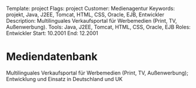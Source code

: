 Template: project
Flags: project
Customer: Medienagentur
Keywords: projekt, Java, J2EE, Tomcat, HTML, CSS, Oracle, EJB, Entwickler
Description: Multilinguales Verkaufsportal für Werbemedien (Print, TV, Außenwerbung).
Tools: Java, J2EE, Tomcat, HTML, CSS, Oracle, EJB
Roles: Entwickler
Start: 10.2001
End: 12.2001

# Mediendatenbank

Multilinguales Verkaufsportal für Werbemedien (Print, TV, Außenwerbung); Entwicklung und Einsatz in Deutschland und UK


